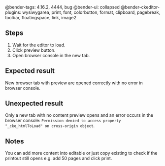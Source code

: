 @bender-tags: 4.16.2, 4444, bug
@bender-ui: collapsed
@bender-ckeditor-plugins: wysiwygarea, print, font, colorbutton, format, clipboard, pagebreak, toolbar, floatingspace, link, image2

## Steps
1. Wait for the editor to load.
1. Click preview button.
1. Open browser console in the new tab.

## Expected result
New browser tab with preview are opened correctly with no error in browser console.
## Unexpected result
Only a new tab with no content preview opens and an error occurs in the browser console: `Permission denied to access property "_cke_htmlToLoad" on cross-origin object`.

## Notes
You can add more content into editable or just copy existing to check if the printout still opens e.g. add 50 pages and click print.
